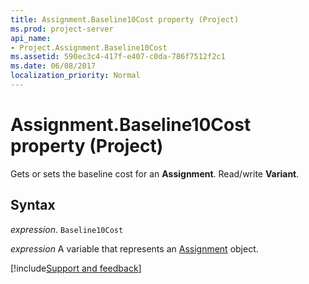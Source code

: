 ```yaml
---
title: Assignment.Baseline10Cost property (Project)
ms.prod: project-server
api_name:
- Project.Assignment.Baseline10Cost
ms.assetid: 590ec3c4-417f-e407-c0da-786f7512f2c1
ms.date: 06/08/2017
localization_priority: Normal
---
```



# Assignment.Baseline10Cost property (Project)

Gets or sets the baseline cost for an  **Assignment**. Read/write **Variant**.


## Syntax

_expression_. `Baseline10Cost`

_expression_ A variable that represents an [Assignment](./Project.Assignment.md) object.

[!include[Support and feedback](~/includes/feedback-boilerplate.md)]